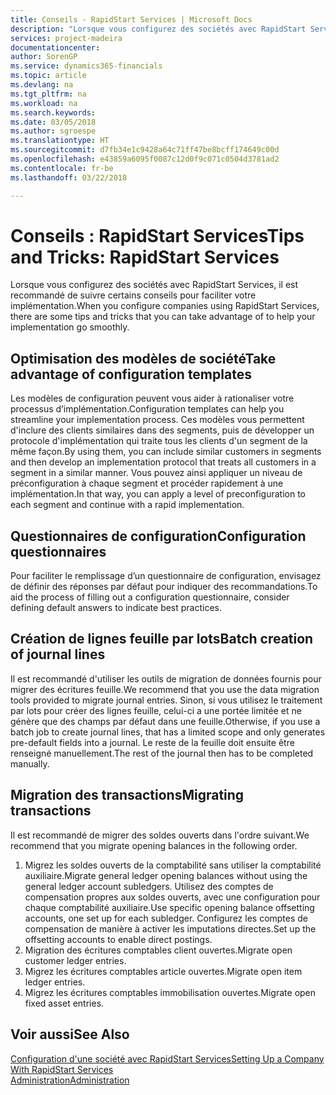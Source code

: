 ```yaml
---
title: Conseils - RapidStart Services | Microsoft Docs
description: "Lorsque vous configurez des sociétés avec RapidStart Services, il est recommandé de suivre certains conseils pour faciliter votre implémentation."
services: project-madeira
documentationcenter: 
author: SorenGP
ms.service: dynamics365-financials
ms.topic: article
ms.devlang: na
ms.tgt_pltfrm: na
ms.workload: na
ms.search.keywords: 
ms.date: 03/05/2018
ms.author: sgroespe
ms.translationtype: HT
ms.sourcegitcommit: d7fb34e1c9428a64c71ff47be8bcff174649c00d
ms.openlocfilehash: e43859a6095f0087c12d0f9c071c0504d3781ad2
ms.contentlocale: fr-be
ms.lasthandoff: 03/22/2018

---
```

# <a name="tips-and-tricks-rapidstart-services"></a><span data-ttu-id="31a8c-103">Conseils : RapidStart Services</span><span class="sxs-lookup"><span data-stu-id="31a8c-103">Tips and Tricks: RapidStart Services</span></span>
<span data-ttu-id="31a8c-104">Lorsque vous configurez des sociétés avec RapidStart Services, il est recommandé de suivre certains conseils pour faciliter votre implémentation.</span><span class="sxs-lookup"><span data-stu-id="31a8c-104">When you configure companies using RapidStart Services, there are some tips and tricks that you can take advantage of to help your implementation go smoothly.</span></span>  

## <a name="take-advantage-of-configuration-templates"></a><span data-ttu-id="31a8c-105">Optimisation des modèles de société</span><span class="sxs-lookup"><span data-stu-id="31a8c-105">Take advantage of configuration templates</span></span>  
<span data-ttu-id="31a8c-106">Les modèles de configuration peuvent vous aider à rationaliser votre processus d’implémentation.</span><span class="sxs-lookup"><span data-stu-id="31a8c-106">Configuration templates can help you streamline your implementation process.</span></span> <span data-ttu-id="31a8c-107">Ces modèles vous permettent d'inclure des clients similaires dans des segments, puis de développer un protocole d'implémentation qui traite tous les clients d'un segment de la même façon.</span><span class="sxs-lookup"><span data-stu-id="31a8c-107">By using them, you can include similar customers in segments and then develop an implementation protocol that treats all customers in a segment in a similar manner.</span></span> <span data-ttu-id="31a8c-108">Vous pouvez ainsi appliquer un niveau de préconfiguration à chaque segment et procéder rapidement à une implémentation.</span><span class="sxs-lookup"><span data-stu-id="31a8c-108">In that way, you can apply a level of preconfiguration to each segment and continue with a rapid implementation.</span></span>  

## <a name="configuration-questionnaires"></a><span data-ttu-id="31a8c-109">Questionnaires de configuration</span><span class="sxs-lookup"><span data-stu-id="31a8c-109">Configuration questionnaires</span></span>  
<span data-ttu-id="31a8c-110">Pour faciliter le remplissage d’un questionnaire de configuration, envisagez de définir des réponses par défaut pour indiquer des recommandations.</span><span class="sxs-lookup"><span data-stu-id="31a8c-110">To aid the process of filling out a configuration questionnaire, consider defining default answers to indicate best practices.</span></span>  

## <a name="batch-creation-of-journal-lines"></a><span data-ttu-id="31a8c-111">Création de lignes feuille par lots</span><span class="sxs-lookup"><span data-stu-id="31a8c-111">Batch creation of journal lines</span></span>  
<span data-ttu-id="31a8c-112">Il est recommandé d'utiliser les outils de migration de données fournis pour migrer des écritures feuille.</span><span class="sxs-lookup"><span data-stu-id="31a8c-112">We recommend that you use the data migration tools provided to migrate journal entries.</span></span> <span data-ttu-id="31a8c-113">Sinon, si vous utilisez le traitement par lots pour créer des lignes feuille, celui-ci a une portée limitée et ne génère que des champs par défaut dans une feuille.</span><span class="sxs-lookup"><span data-stu-id="31a8c-113">Otherwise, if you use a batch job to create journal lines, that has a limited scope and only generates pre-default fields into a journal.</span></span> <span data-ttu-id="31a8c-114">Le reste de la feuille doit ensuite être renseigné manuellement.</span><span class="sxs-lookup"><span data-stu-id="31a8c-114">The rest of the journal then has to be completed manually.</span></span>  

## <a name="migrating-transactions"></a><span data-ttu-id="31a8c-115">Migration des transactions</span><span class="sxs-lookup"><span data-stu-id="31a8c-115">Migrating transactions</span></span>  
<span data-ttu-id="31a8c-116">Il est recommandé de migrer des soldes ouverts dans l'ordre suivant.</span><span class="sxs-lookup"><span data-stu-id="31a8c-116">We recommend that you migrate opening balances in the following order.</span></span>  

1.  <span data-ttu-id="31a8c-117">Migrez les soldes ouverts de la comptabilité sans utiliser la comptabilité auxiliaire.</span><span class="sxs-lookup"><span data-stu-id="31a8c-117">Migrate general ledger opening balances without using the general ledger account subledgers.</span></span> <span data-ttu-id="31a8c-118">Utilisez des comptes de compensation propres aux soldes ouverts, avec une configuration pour chaque comptabilité auxiliaire.</span><span class="sxs-lookup"><span data-stu-id="31a8c-118">Use specific opening balance offsetting accounts, one set up for each subledger.</span></span> <span data-ttu-id="31a8c-119">Configurez les comptes de compensation de manière à activer les imputations directes.</span><span class="sxs-lookup"><span data-stu-id="31a8c-119">Set up the offsetting accounts to enable direct postings.</span></span>  
2.  <span data-ttu-id="31a8c-120">Migration des écritures comptables client ouvertes.</span><span class="sxs-lookup"><span data-stu-id="31a8c-120">Migrate open customer ledger entries.</span></span>  
3.  <span data-ttu-id="31a8c-121">Migrez les écritures comptables article ouvertes.</span><span class="sxs-lookup"><span data-stu-id="31a8c-121">Migrate open item ledger entries.</span></span>  
4.  <span data-ttu-id="31a8c-122">Migrez les écritures comptables immobilisation ouvertes.</span><span class="sxs-lookup"><span data-stu-id="31a8c-122">Migrate open fixed asset entries.</span></span>  

## <a name="see-also"></a><span data-ttu-id="31a8c-123">Voir aussi</span><span class="sxs-lookup"><span data-stu-id="31a8c-123">See Also</span></span>  
[<span data-ttu-id="31a8c-124">Configuration d'une société avec RapidStart Services</span><span class="sxs-lookup"><span data-stu-id="31a8c-124">Setting Up a Company With RapidStart Services</span></span>](admin-set-up-a-company-with-rapidstart.md)  
[<span data-ttu-id="31a8c-125">Administration</span><span class="sxs-lookup"><span data-stu-id="31a8c-125">Administration</span></span>](admin-setup-and-administration.md)

